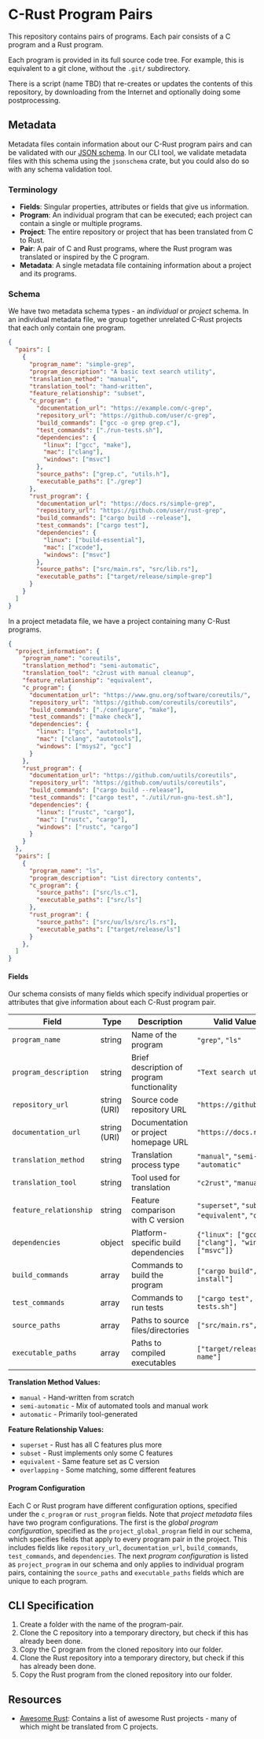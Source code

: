 # C-Rust Program Pairs

This repository contains pairs of programs.
Each pair consists of a C program and a Rust program.

Each program is provided in its full source code tree.  For example, this is equivalent to a git clone, without the `.git/` subdirectory.

There is a script (name TBD) that re-creates or updates the contents of this repository, by downloading from the Internet and optionally doing some postprocessing.

## Metadata

Metadata files contain information about our C-Rust program pairs and can be validated with our [JSON schema](./metadata/metadata.schema.json).
In our CLI tool, we validate metadata files with this schema using the `jsonschema` crate, but you could also do so with any schema validation tool.

### Terminology

- **Fields**: Singular properties, attributes or fields that give us information.
- **Program**: An individual program that can be executed; each project can contain a single or multiple programs.
- **Project**: The entire repository or project that has been translated from C to Rust.
- **Pair**: A pair of C and Rust programs, where the Rust program was translated or inspired by the C program.
- **Metadata**: A single metadata file containing information about a project and its programs.

### Schema

We have two metadata schema types - an *individual* or *project* schema. In an individual metadata file, we group together unrelated C-Rust projects that each only contain one program.

```json
{
  "pairs": [
    {
      "program_name": "simple-grep",
      "program_description": "A basic text search utility",
      "translation_method": "manual",
      "translation_tool": "hand-written",
      "feature_relationship": "subset",
      "c_program": {
        "documentation_url": "https://example.com/c-grep",
        "repository_url": "https://github.com/user/c-grep",
        "build_commands": ["gcc -o grep grep.c"],
        "test_commands": ["./run-tests.sh"],
        "dependencies": {
          "linux": ["gcc", "make"],
          "mac": ["clang"],
          "windows": ["msvc"]
        },
        "source_paths": ["grep.c", "utils.h"],
        "executable_paths": ["./grep"]
      },
      "rust_program": {
        "documentation_url": "https://docs.rs/simple-grep",
        "repository_url": "https://github.com/user/rust-grep",
        "build_commands": ["cargo build --release"],
        "test_commands": ["cargo test"],
        "dependencies": {
          "linux": ["build-essential"],
          "mac": ["xcode"],
          "windows": ["msvc"]
        },
        "source_paths": ["src/main.rs", "src/lib.rs"],
        "executable_paths": ["target/release/simple-grep"]
      }
    }
  ]
}
```

In a project metadata file, we have a project containing many C-Rust programs.

```json
{
  "project_information": {
    "program_name": "coreutils",
    "translation_method": "semi-automatic",
    "translation_tool": "c2rust with manual cleanup",
    "feature_relationship": "equivalent",
    "c_program": {
      "documentation_url": "https://www.gnu.org/software/coreutils/",
      "repository_url": "https://github.com/coreutils/coreutils",
      "build_commands": ["./configure", "make"],
      "test_commands": ["make check"],
      "dependencies": {
        "linux": ["gcc", "autotools"],
        "mac": ["clang", "autotools"],
        "windows": ["msys2", "gcc"]
      }
    },
    "rust_program": {
      "documentation_url": "https://github.com/uutils/coreutils",
      "repository_url": "https://github.com/uutils/coreutils",
      "build_commands": ["cargo build --release"],
      "test_commands": ["cargo test", "./util/run-gnu-test.sh"],
      "dependencies": {
        "linux": ["rustc", "cargo"],
        "mac": ["rustc", "cargo"],
        "windows": ["rustc", "cargo"]
      }
    }
  },
  "pairs": [
    {
      "program_name": "ls",
      "program_description": "List directory contents",
      "c_program": {
        "source_paths": ["src/ls.c"],
        "executable_paths": ["src/ls"]
      },
      "rust_program": {
        "source_paths": ["src/uu/ls/src/ls.rs"],
        "executable_paths": ["target/release/ls"]
      }
    },
  ]
}
```

#### Fields

Our schema consists of many fields which specify individual properties or attributes that give information about each C-Rust program pair.

| Field | Type | Description | Valid Values/Examples |
|-------|------|-------------|----------------------|
| `program_name` | string | Name of the program | `"grep"`, `"ls"` |
| `program_description` | string | Brief description of program functionality | `"Text search utility"` |
| `repository_url` | string (URI) | Source code repository URL | `"https://github.com/user/repo"` |
| `documentation_url` | string (URI) | Documentation or project homepage URL | `"https://docs.rs/crate"` |
| `translation_method` | string | Translation process type | `"manual"`, `"semi-automatic"`, `"automatic"` |
| `translation_tool` | string | Tool used for translation | `"c2rust"`, `"manual-rewrite"` |
| `feature_relationship` | string | Feature comparison with C version | `"superset"`, `"subset"`, `"equivalent"`, `"overlapping"` |
| `dependencies` | object | Platform-specific build dependencies | `{"linux": ["gcc"], "mac": ["clang"], "windows": ["msvc"]}` |
| `build_commands` | array | Commands to build the program | `["cargo build", "make install"]` |
| `test_commands` | array | Commands to run tests | `["cargo test", "./integration-tests.sh"]` |
| `source_paths` | array | Paths to source files/directories | `["src/main.rs", "src/lib.rs"]` |
| `executable_paths` | array | Paths to compiled executables | `["target/release/program-name"]` |

**Translation Method Values:**

- `manual` - Hand-written from scratch
- `semi-automatic` - Mix of automated tools and manual work  
- `automatic` - Primarily tool-generated

**Feature Relationship Values:**

- `superset` - Rust has all C features plus more
- `subset` - Rust implements only some C features
- `equivalent` - Same feature set as C version
- `overlapping` - Some matching, some different features

#### Program Configuration

Each C or Rust program have different configuration options, specified under the `c_program` or `rust_program` fields. Note that *project metadata* files have two program configurations. The first is the *global program configuration*, specified as the `project_global_program` field in our schema, which specifies fields that apply to every program pair in the project. This includes fields like `repository_url`, `documentation_url`, `build_commands`, `test_commands`, and `dependencies`. The next *program configuration* is listed as `project_program` in our schema and only applies to individual program pairs, containing the `source_paths` and `executable_paths` fields which are unique to each program.

## CLI Specification

1. Create a folder with the name of the program-pair.
2. Clone the C repository into a temporary directory, but check if this has already been done.
3. Copy the C program from the cloned repository into our folder.
4. Clone the Rust repository into a temporary directory, but check if this has already been done.
5. Copy the Rust program from the cloned repository into our folder.

## Resources

- [Awesome Rust](https://github.com/rust-unofficial/awesome-rust): Contains a list of awesome Rust projects - many of which might be translated from C projects.
